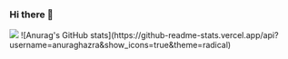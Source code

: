 ### Hi there 👋

<img src="https://github-readme-stats.vercel.app/api?username=Francy93&show_icons=true&theme=radical">
![Anurag's GitHub stats](https://github-readme-stats.vercel.app/api?username=anuraghazra&show_icons=true&theme=radical)
<!--
**Francy93/Francy93** is a ✨ _special_ ✨ repository because its `README.md` (this file) appears on your GitHub profile.

Here are some ideas to get you started:

- 🔭 I’m currently working on ...
- 🌱 I’m currently learning ...
- 👯 I’m looking to collaborate on ...
- 🤔 I’m looking for help with ...
- 💬 Ask me about ...
- 📫 How to reach me: ...
- 😄 Pronouns: ...
- ⚡ Fun fact: ...
-->
